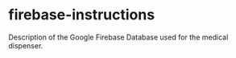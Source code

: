 # firebase-instructions
Description of the Google Firebase Database used for the medical dispenser.
